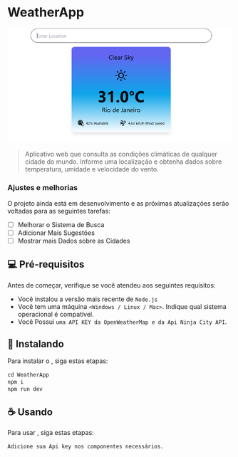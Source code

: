 # WeatherApp

<img src="imagem.png" alt="">

> Aplicativo web que consulta as condições climáticas de qualquer cidade do mundo. Informe uma localização e obtenha dados  sobre temperatura, umidade e velocidade do vento.

### Ajustes e melhorias

O projeto ainda está em desenvolvimento e as próximas atualizações serão voltadas para as seguintes tarefas:

- [ ] Melhorar o Sistema de Busca
- [ ] Adicionar Mais Sugestões
- [ ] Mostrar mais Dados sobre as Cidades

## 💻 Pré-requisitos

Antes de começar, verifique se você atendeu aos seguintes requisitos:

- Você instalou a versão mais recente de `Node.js`
- Você tem uma máquina `<Windows / Linux / Mac>`. Indique qual sistema operacional é compatível.
- Você Possui `uma API KEY da OpenWeatherMap e da Api Ninja City API`.

## 🚀 Instalando 

Para instalar o <WeatherApp>, siga estas etapas:

```
cd WeatherApp
npm i
npm run dev
```

## ☕ Usando 

Para usar <WeatherApp>, siga estas etapas:

```
Adicione sua Api key nos componentes necessários.

```

